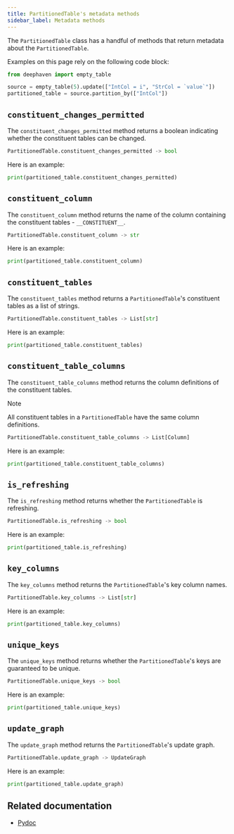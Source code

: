 ```yaml
---
title: PartitionedTable's metadata methods
sidebar_label: Metadata methods
---
```


The `PartitionedTable` class has a handful of methods that return metadata about the `PartitionedTable`.

Examples on this page rely on the following code block:

```python test-set=1
from deephaven import empty_table

source = empty_table(5).update(["IntCol = i", "StrCol = `value`"])
partitioned_table = source.partition_by(["IntCol"])
```

## `constituent_changes_permitted`

The `constituent_changes_permitted` method returns a boolean indicating whether the constituent tables can be changed.

```python syntax
PartitionedTable.constituent_changes_permitted -> bool
```

Here is an example:

```python test-set=1 order=:log
print(partitioned_table.constituent_changes_permitted)
```

## `constituent_column`

The `constituent_column` method returns the name of the column containing the constituent tables - `__CONSTITUENT__`.

```python syntax
PartitionedTable.constituent_column -> str
```

Here is an example:

```python test-set=1 order=:log
print(partitioned_table.constituent_column)
```

## `constituent_tables`

The `constituent_tables` method returns a `PartitionedTable`'s constituent tables as a list of strings.

```python syntax
PartitionedTable.constituent_tables -> List[str]
```

Here is an example:

```python test-set=1 order=:log
print(partitioned_table.constituent_tables)
```

## `constituent_table_columns`

The `constituent_table_columns` method returns the column definitions of the constituent tables.

> [!NOTE]
> All constituent tables in a `PartitionedTable` have the same column definitions.

```python syntax
PartitionedTable.constituent_table_columns -> List[Column]
```

Here is an example:

```python test-set=1 order=:log
print(partitioned_table.constituent_table_columns)
```

## `is_refreshing`

The `is_refreshing` method returns whether the `PartitionedTable` is refreshing.

```python syntax
PartitionedTable.is_refreshing -> bool
```

Here is an example:

```python test-set=1 order=:log
print(partitioned_table.is_refreshing)
```

## `key_columns`

The `key_columns` method returns the `PartitionedTable`'s key column names.

```python syntax
PartitionedTable.key_columns -> List[str]
```

Here is an example:

```python test-set=1 order=:log
print(partitioned_table.key_columns)
```

## `unique_keys`

The `unique_keys` method returns whether the `PartitionedTable`'s keys are guaranteed to be unique.

```python syntax
PartitionedTable.unique_keys -> bool
```

Here is an example:

```python test-set=1 order=:log
print(partitioned_table.unique_keys)
```

## `update_graph`

The `update_graph` method returns the `PartitionedTable`'s update graph.

```python syntax
PartitionedTable.update_graph -> UpdateGraph
```

Here is an example:

```python test-set=1 order=:log
print(partitioned_table.update_graph)
```

## Related documentation

- [Pydoc](/core/pydoc/code/deephaven.table.html#deephaven.table.PartitionedTable)
